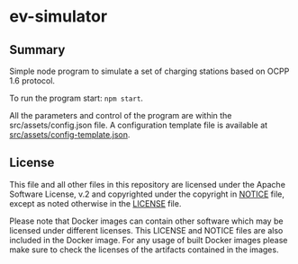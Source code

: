 # ev-simulator

## Summary

Simple node program to simulate a set of charging stations based on OCPP 1.6 protocol.

To run the program start: `npm start`.

All the parameters and control of the program are within the src/assets/config.json file. A configuration template file is available at [src/assets/config-template.json](src/assets/config-template.json).

## License

This file and all other files in this repository are licensed under the Apache Software License, v.2 and copyrighted under the copyright in [NOTICE](NOTICE) file, except as noted otherwise in the [LICENSE](LICENSE) file.

Please note that Docker images can contain other software which may be licensed under different licenses. This LICENSE and NOTICE files are also included in the Docker image. For any usage of built Docker images please make sure to check the licenses of the artifacts contained in the images.

